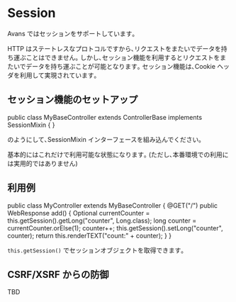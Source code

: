 # Session

Avans ではセッションをサポートしています｡

HTTP はステートレスなプロトコルですから､リクエストをまたいでデータを持ち運ぶことはできません｡
しかし､セッション機能を利用するとリクエストをまたいでデータを持ち運ぶことが可能となります｡
セッション機能は､Cookie ヘッダを利用して実現されています｡

## セッション機能のセットアップ

  public class MyBaseController extends ControllerBase
    implements SessionMixin {
  }

のようにして､SessionMixin インターフェースを組み込んでください｡

基本的にはこれだけで利用可能な状態になります｡
(ただし､本番環境での利用には実用的ではありません)

## 利用例

  public class MyController extends MyBaseController {
    @GET("/")
    public WebResponse add() {
      Optional<Long> currentCounter = this.getSession().getLong("counter", Long.class);
      long counter = currentCounter.orElse(1);
      counter++;
      this.getSession().setLong("counter", counter);
      return this.renderTEXT("count:" + counter);
    }
  }

`this.getSession()` でセッションオブジェクトを取得できます｡

## CSRF/XSRF からの防御

TBD
